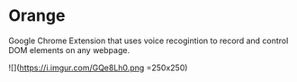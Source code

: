 # Orange
Google Chrome Extension that uses voice recogintion to record and control DOM elements on any webpage. 

![](https://i.imgur.com/GQe8Lh0.png =250x250)
